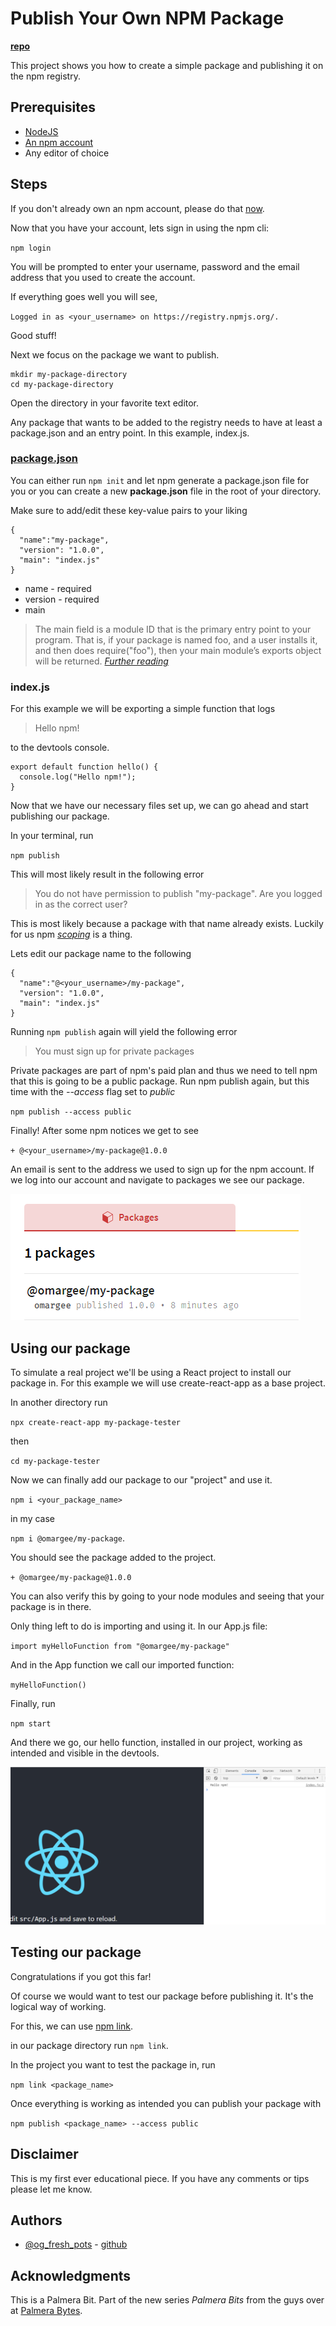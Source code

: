 # Publish Your Own NPM Package

**[repo]()**

This project shows you how to create a simple package and publishing it on the npm registry.

## Prerequisites

 * [NodeJS](https://nodejs.org)
 * [An npm account](https://www.npmjs.com/)
 * Any editor of choice

## Steps
If you don't already own an npm account, please do that [now](https://www.npmjs.com/).

Now that you have your account, lets sign in using the npm cli:

`npm login`

You will be prompted to enter your username, password and the email address that you used to create the account.

If everything goes well you will see,

`Logged in as <your_username> on https://registry.npmjs.org/.`

Good stuff!

Next we focus on the package we want to publish.

```
mkdir my-package-directory
cd my-package-directory
```
Open the directory in your favorite text editor.

Any package that wants to be added to the registry needs to have at least a package.json and an entry point. In this example, index.js.

### [package.json](https://docs.npmjs.com/files/package.json)
You can either run `npm init` and let npm generate a package.json file for you or you can create a new **package.json** file in the root of your directory.

Make sure to add/edit these key-value pairs to your liking

```
{
  "name":"my-package",
  "version": "1.0.0",
  "main": "index.js"
}
```

* name - required
* version - required
* main

> The main field is a module ID that is the primary entry point to your program. That is, if your package is named foo,
> and a user  installs it, and then does require("foo"), then your main module’s exports object will be returned.
> <cite>[Further reading](https://docs.npmjs.com/files/package.json)</cite>

### index.js
For this example we will be exporting a simple function that logs

> Hello npm!

to the devtools console.

```
export default function hello() {
  console.log("Hello npm!");
}
```

Now that we have our necessary files set up, we can go ahead and start publishing our package.

In your terminal, run

`npm publish`

This will most likely result in the following error

> You do not have permission to publish "my-package". Are you logged in as the correct user?

This is most likely because a package with that name already exists. Luckily for us npm [_scoping_](https://docs.npmjs.com/about-scopes) is a thing.

Lets edit our package name to the following
```
{
  "name":"@<your_username>/my-package",
  "version": "1.0.0",
  "main": "index.js"
}
```
Running `npm publish` again will yield the following error

>You must sign up for private packages

Private packages are part of npm's paid plan and thus we need to tell npm that this is going to be a public package.
Run npm publish again, but this time with the _--access_ flag set to  _public_

`npm publish --access public`

Finally! After some npm notices we get to see

`+ @<your_username>/my-package@1.0.0`

An email is sent to the address we used to sign up for the npm account. If we log into our account and navigate to packages we see our package.

![](my-package.png)

## Using our package
To simulate a real project we'll be using a React project to install our package in. For this example we will use create-react-app as a base project.

In another directory run

`npx create-react-app my-package-tester`

then

`cd my-package-tester`

Now we can finally add our package to our "project" and use it.

`npm i <your_package_name>`

in my case

`npm i @omargee/my-package`.

You should see the package added to the project.

`+ @omargee/my-package@1.0.0`

You can also verify this by going to your node modules and seeing that your package is in there.

Only thing left to do is importing and using it. In our App.js file:

`import myHelloFunction from "@omargee/my-package"`

And in the App function we call our imported function:

`myHelloFunction()`

Finally, run

`npm start`

And there we go, our hello function, installed in our project, working as intended and visible in the devtools.

![](devtools-result.png)


## Testing our package
Congratulations if you got this far!

Of course we would want to test our package before publishing it. It's the logical way of working.

For this, we can use [npm link](https://docs.npmjs.com/cli/link).

in our package directory run `npm link`.

In the project you want to test the package in, run

 `npm link <package_name>`

Once everything is working as intended you can publish your package with

`npm publish <package_name> --access public`

## Disclaimer
This is my first ever educational piece. If you have any comments or tips please let me know.

## Authors

* [@og_fresh_pots](https://twitter.com/og_fresh_pots) - [github](https://github.com/Omar-Gee)

## Acknowledgments

This is a Palmera Bit. Part of the new series _Palmera Bits_ from the guys over at [Palmera Bytes](https://palmerabytes.com/).